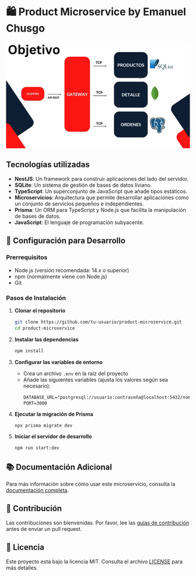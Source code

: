 # 🛍️ Product Microservice by Emanuel Chusgo


![Objetivo del proyecto o curso de microservicios con nestjs](/public/objetivopng)

## Tecnologías utilizadas

- **NestJS**: Un framework para construir aplicaciones del lado del servidor.
- **SQLite**: Un sistema de gestión de bases de datos liviano.
- **TypeScript**: Un superconjunto de JavaScript que añade tipos estáticos.
- **Microservicios**: Arquitectura que permite desarrollar aplicaciones como un conjunto de servicios pequeños e independientes.
- **Prisma**: Un ORM para TypeScript y Node.js que facilita la manipulación de bases de datos.
- **JavaScript**: El lenguaje de programación subyacente.


## 🚀 Configuración para Desarrollo

### Prerrequisitos

- Node.js (versión recomendada: 14.x o superior)
- npm (normalmente viene con Node.js)
- Git

### Pasos de Instalación

1. **Clonar el repositorio**
   ```bash
   git clone https://github.com/tu-usuario/product-microservice.git
   cd product-microservice
   ```

2. **Instalar las dependencias**
   ```bash
   npm install
   ```

3. **Configurar las variables de entorno**
   - Crea un archivo `.env` en la raíz del proyecto
   - Añade las siguientes variables (ajusta los valores según sea necesario):
     ```
     DATABASE_URL="postgresql://usuario:contraseña@localhost:5432/nombre_db"
     PORT=3000
     ```

4. **Ejecutar la migración de Prisma**
   ```bash
   npx prisma migrate dev
   ```

5. **Iniciar el servidor de desarrollo**
   ```bash
   npm run start:dev
   ```

## 📚 Documentación Adicional

Para más información sobre cómo usar este microservicio, consulta la [documentación completa](link-a-tu-documentacion).

## 🤝 Contribución

Las contribuciones son bienvenidas. Por favor, lee las [guías de contribución](link-a-tus-guias) antes de enviar un pull request.

## 📄 Licencia

Este proyecto está bajo la licencia MIT. Consulta el archivo [LICENSE](LICENSE) para más detalles.

